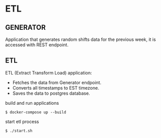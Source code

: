 # ETL
## GENERATOR 
  
  Application that generates random shifts data for the previous week, it is accessed with REST endpoint. 
## ETL
  
  ETL (Extract Transform Load) application: 
  * Fetches the data from Generator endpoint.
  * Converts all timestamps to EST timezone.
  * Saves the data to postgres database.
  
build and run applications
```
$ docker-compose up --build
```
start etl process
```
$ ./start.sh
```
